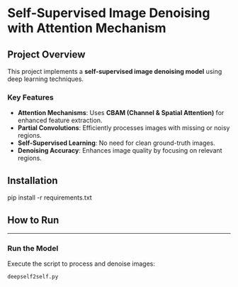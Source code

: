 # **Self-Supervised Image Denoising with Attention Mechanism**

## **Project Overview**
This project implements a **self-supervised image denoising model** using deep learning techniques.

### **Key Features**
- **Attention Mechanisms**: Uses **CBAM (Channel & Spatial Attention)** for enhanced feature extraction.
- **Partial Convolutions**: Efficiently processes images with missing or noisy regions.
- **Self-Supervised Learning**: No need for clean ground-truth images.
- **Denoising Accuracy**: Enhances image quality by focusing on relevant regions.

## **Installation**
pip install -r requirements.txt
## **How to Run**
---
### **Run the Model**
Execute the script to process and denoise images:
```sh
deepself2self.py



